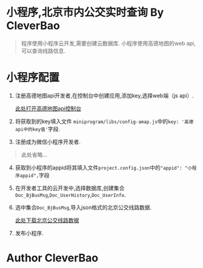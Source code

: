 # 小程序,北京市内公交实时查询 By CleverBao

> 程序使用小程序云开发,需要创建云数据库.
> 小程序使用高德地图的web api,可以查询线路信息.

# 小程序配置

1. 注册高德地图api开发者,在控制台中创建应用,添加key,选择web端（js api）.

   [此处打开高德地图api控制台](https://lbs.amap.com/dev/key/app)

2. 将获取到的key填入文件 `miniprogram/libs/config-amap.js`中的`key: '高德api中的key值'`字段.

3. 注册成为微信小程序开发者.

> 此处省略...

4. 获取到小程序的appid将其填入文件`project.config.json`中的`"appid": "小程序appid",`字段

5. 在开发者工具的云开发中,选择数据库,创建集合`Doc_BjBusMsg`,`Doc_UserHistory`,`Doc_UserInfo`.

6. 选中集合`Doc_BjBusMsg`,导入json格式的北京公交线路数据.

   [此处下载北京公交线路数据](https://raw.githubusercontent.com/cleverbao/TempFiles/master/%E5%8C%97%E4%BA%AC%E5%85%AC%E4%BA%A4%E8%B7%AF%E7%BA%BF%E4%BF%A1%E6%81%AF/BjBus.json)

7. 发布小程序.

# Author CleverBao
